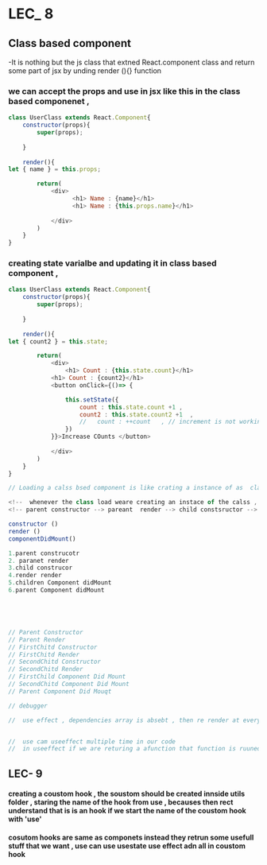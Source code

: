# LEC_ 8

## Class  based component 

-It is nothing but the js class that extned  React.component class and return some part of jsx by unding render (){} function 

###  we can accept the props and use in jsx like this in the class based componenet  , 

```javascript
class UserClass extends React.Component{
    constructor(props){
        super(props);
    
    }
    
    render(){
let { name } = this.props;

        return(
            <div>
                  <h1> Name : {name}</h1>
                  <h1> Name : {this.props.name}</h1>
               
            </div>
        )
    }
}
```


###  creating state varialbe and updating it in class based component , 


```javascript
class UserClass extends React.Component{
    constructor(props){
        super(props);
    
    }
    
    render(){
let { count2 } = this.state;

        return(
            <div>
                <h1> Count : {this.state.count}</h1>
            <h1> Count : {count2}</h1>
            <button onClick={()=> {

                this.setState({
                    count : this.state.count +1 , 
                    count2 : this.state.count2 +1  ,
                    //   count : ++count   , // increment is not working    post not pre working
                })
            }}>Increase COunts </button>
               
            </div>
        )
    }
}
```




 ```javascript
// Loading a calss bsed component is like crating a instance of as  class 

<!--  whenever the class load weare creating an instace of the calss ,  ---> the first thing  that is called is constructor   then render  -->
 <!-- parent constructor --> pareant  render --> child constsructor --> child render ()  -->

constructor ()  
render ()
componentDidMount()

1.parent construcotr
2. paranet render 
3.child construcor 
4.render render
5.children Component didMount
6.parent Component didMount





// Parent Constructor
// Parent Render
// FirstChitd Constructor
// FirstChitd Render
// SecondChitd Constructor
// SecondChitd Render
// FirstChild Component Did Mount
// SecondChitd Component Did Mount
// Parent Component Did Mouqt

// debugger 

//  use effect , dependencies array is absebt , then re render at every time or every update 


//  use cam useeffect multiple time in our code 
//  in useeffect if we are returing a afunction that function is ruuned when the component is un mounted 

 ```


## LEC- 9 
 
#### creating a  coustom hook , the soustom should be created innside utils folder , staring the name of the hook from use , becauses then rect understand that is is an hook if we start the name of the coustom hook with 'use'
 

 #### cosutom hooks are same as componets instead they retrun some usefull stuff that we want , use can use usestate use effect adn all in coustom hook 